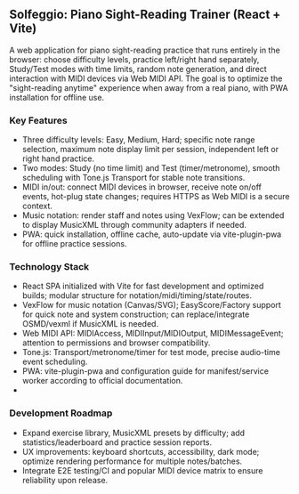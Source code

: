 ## Solfeggio: Piano Sight-Reading Trainer (React + Vite)
A web application for piano sight-reading practice that runs entirely in the browser: choose difficulty levels, practice left/right hand separately, Study/Test modes with time limits, random note generation, and direct interaction with MIDI devices via Web MIDI API. The goal is to optimize the "sight-reading anytime" experience when away from a real piano, with PWA installation for offline use. 

### Key Features
- Three difficulty levels: Easy, Medium, Hard; specific note range selection, maximum note display limit per session, independent left or right hand practice.
- Two modes: Study (no time limit) and Test (timer/metronome), smooth scheduling with Tone.js Transport for stable note transitions.
- MIDI in/out: connect MIDI devices in browser, receive note on/off events, hot-plug state changes; requires HTTPS as Web MIDI is a secure context.
- Music notation: render staff and notes using VexFlow; can be extended to display MusicXML through community adapters if needed.
- PWA: quick installation, offline cache, auto-update via vite-plugin-pwa for offline practice sessions.

### Technology Stack
- React SPA initialized with Vite for fast development and optimized builds; modular structure for notation/midi/timing/state/routes.
- VexFlow for music notation (Canvas/SVG); EasyScore/Factory support for quick note and system construction; can replace/integrate OSMD/vexml if MusicXML is needed.
- Web MIDI API: MIDIAccess, MIDIInput/MIDIOutput, MIDIMessageEvent; attention to permissions and browser compatibility.
- Tone.js: Transport/metronome/timer for test mode, precise audio-time event scheduling.
- PWA: vite-plugin-pwa and configuration guide for manifest/service worker according to official documentation.
- 
### Development Roadmap
- Expand exercise library, MusicXML presets by difficulty; add statistics/leaderboard and practice session reports.
- UX improvements: keyboard shortcuts, accessibility, dark mode; optimize rendering performance for multiple notes/batches.
- Integrate E2E testing/CI and popular MIDI device matrix to ensure reliability upon release.
